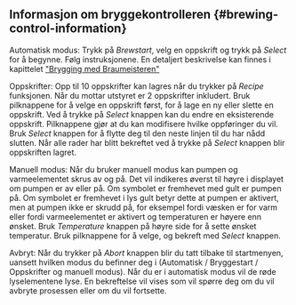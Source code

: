 ## Informasjon om bryggekontrolleren {#brewing-control-information}

Automatisk modus: Trykk på _Brewstart_, velg en oppskrift og trykk på _Select_ for å begynne. Følg instruksjonene. En detaljert beskrivelse kan finnes i kapittelet ["Brygging med Braumeisteren"](../brewing_with_the_braumeister/README.md)

Oppskrifter: Opp til 10 oppskrifter kan lagres når du trykker på _Recipe_ funksjonen. Når du mottar utstyret er 2 oppskrifter inkludert. Bruk pilknappene for å velge en oppskrift først, for å lage en ny eller slette en oppskrift. Ved å trykke på _Select_ knappen kan du endre en eksisterende oppskrift. Pilknappene gjør at du kan modifisere hvilke oppføringer du vil. Bruk _Select_ knappen for å flytte deg til den neste linjen til du har nådd slutten. Når alle rader har blitt bekreftet ved å trykke på _Select_ knappen blir oppskriften lagret.

Manuell modus: Når du bruker manuell modus kan pumpen og varmeelementet skrus av og på. Det vil indikeres øverst til høyre i displayet om pumpen er av eller på. Om symbolet er fremhevet med gult er pumpen på. Om symbolet er fremhevet i lys gult betyr dette at pumpen er aktivert, men at pumpen ikke er skrudd på, for eksempel fordi væsken er for varm eller fordi varmeelementet er aktivert og temperaturen er høyere enn ønsket. Bruk _Temperature_ knappen på høyre side for å sette ønsket temperatur. Bruk pilknappene for å velge, og bekreft med _Select_ knappen.

Avbryt: Når du trykker på _Abort_ knappen blir du tatt tilbake til startmenyen, uansett hvilken modus du befinner deg i (Automatisk / Bryggestart / Oppskrifter  og manuell modus). Når du er i automatisk modus vil de røde lyselementene lyse. En bekreftelse vil vises som vil spørre deg om du vil avbryte prosessen eller om du vil fortsette.
